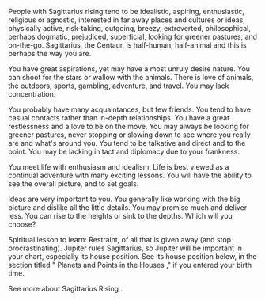 People with Sagittarius rising tend to be idealistic, aspiring, enthusiastic, religious or agnostic, interested in far away places and cultures or ideas, physically active, risk-taking, outgoing, breezy, extroverted, philosophical, perhaps dogmatic, prejudiced, superficial, looking for greener pastures, and on-the-go. Sagittarius, the Centaur, is half-human, half-animal and this is perhaps the way you are. 

You have great aspirations, yet may have a most unruly desire nature. You can shoot for the stars or wallow with the animals. There is love of animals, the outdoors, sports, gambling, adventure, and travel. You may lack concentration. 

You probably have many acquaintances, but few friends. You tend to have casual contacts rather than in-depth relationships. You have a great restlessness and a love to be on the move. You may always be looking for greener pastures, never stopping or slowing down to see where you really are and what's around you. You tend to be talkative and direct and to the point. You may be lacking in tact and diplomacy due to your frankness.

You meet life with enthusiasm and idealism. Life is best viewed as a continual adventure with many exciting lessons. You will have the ability to see the overall picture, and to set goals.

 Ideas are very important to you. You generally like working with the big picture and dislike all the little details. You may promise much and deliver less. You can rise to the heights or sink to the depths. Which will you choose?


Spiritual lesson to learn: Restraint, of all that is given away (and stop procrastinating).
 Jupiter rules Sagittarius, so Jupiter will be important in your chart, especially its house position. See its house position below, in the section titled "
Planets and Points in the Houses
," if you entered your birth time.

See more about 
Sagittarius Rising
.